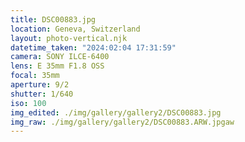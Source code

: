 ```yaml
---
title: DSC00883.jpg
location: Geneva, Switzerland
layout: photo-vertical.njk
datetime_taken: "2024:02:04 17:31:59"
camera: SONY ILCE-6400
lens: E 35mm F1.8 OSS
focal: 35mm
aperture: 9/2
shutter: 1/640
iso: 100
img_edited: ./img/gallery/gallery2/DSC00883.jpg
img_raw: ./img/gallery/gallery2/DSC00883.ARW.jpgaw
---
```

